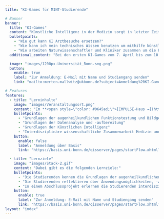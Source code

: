 ```yaml
---
title: "KI-Games für MINT-Studierende"

# Banner
banner:
  title: "KI-Games"
  content: "Künstliche Intelligenz in der Medizin sorgt in letzter Zeit immer wieder für Schlagzeilen, weshalb sich auch viele MINT-Studierende fragen: "
  bulletpoints:
    - "Wie gut kann KI Arztbesuche ersetzen?"
    - "Wie kann ich mein technisches Wissen benutzen um mithilfe künstlicher Intelligenz die Medizin weiterzubringen?"
    - "Wie arbeiten Naturwissenschaftler und Kliniker zusammen um die Forschung voranzubringen?"
  additional_content: "Bei den ersten KI-Games vom 7. April bis zum 10. April 2026 kannst du lernen, wie Künstliche Intelligenz in der Medizin eingesetzt wird. Auch ohne medizinische Vorkenntnisse erhältst du einen praxisnahen Einblick, wie KI klinische Forschung und Anwendungen verändert."

  image: "images/1200px-Universität_Bonn.svg.png"
  button:
    enable: true
    label: "Zur Anmeldung: E-Mail mit Name und Studiengang senden"
    link: "mailto:merten.mallwitz@ukbonn.de?subject=Anmeldung%20KI-Games%20MINT&body=Hallo,%0D%0A%0D%0Aich%20möchte%20mich%20für%20die%20KI-Games%20anmelden.%0D%0A%0D%0AMein%20Name:%20%0D%0AMein%20Studiengang:%20%0D%0A%0D%0AViele%20Grüße"

# Features
features:
  - title: "Lerninhalte"
    image: "images/Veranstaltungsort.png"
    content: "Im **<span style=\"color: #0645ad;\">[IMPULSE-Haus →](https://www.impulse.uni-bonn.de/de)</span>** werden innerhalb einer Woche zusammen mit Medizinstudierenden die folgenden Themenkomplexe erarbeitet:"
    bulletpoints:
      - "Grundlagen der augenheilkundlichen Funktionstestung und Bildgebungsverfahren"
      - "Grundlagen der Datenanalyse und -aufbereitung"
      - "Grundlagen der Künstlichen Intelligenz"
      - "Interdisziplinäre wissenschaftliche Zusammenarbeit Medizin und MINT-Fächern"
    button:
      enable: false
      label: "Anmeldung über Basis"
      link: "https://basis.uni-bonn.de/qisserver/pages/startFlow.xhtml?_flowId=searchCourseNonStaff-flow&_flowExecutionKey=e1s3"

  - title: "Lernziele"
    image: "images/Stack-2.gif"
    content: "Dabei gibt es die folgenden Lernziele:"
    bulletpoints:
      - "Die Studierenden kennen die Grundlagen der augenheilkundlichen Untersuchung, der Datenanalyse und Datenaufbereitung, sowie der Künstlichen Intelligenz."
      - "Die Studierenden reflektieren über Anwendungsmöglichkeiten, -arten und -limitationen von Künstlicher Intelligenz."
      - "In einem Abschlussprojekt erlernen die Studierenden interdisziplinäres, wissenschaftliches Arbeiten in Kooperation mit MINT-Studierenden."
    button:
      enable: true
      label: "Zur Anmeldung: E-Mail mit Name und Studiengang senden"
      link: "https://basis.uni-bonn.de/qisserver/pages/startFlow.xhtml?_flowId=searchCourseNonStaff-flow&_flowExecutionKey=e1s3"
layout: "index"
---
```

